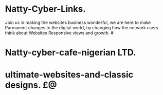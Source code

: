 # Natty-Cyber-Links. 

Join us in making the websites business wonderful, we are here to make
Parmanent changes to the digital world, by changing how the network users think about Websites 
Responsive views and growth. # 

# Natty-cyber-cafe-nigerian LTD.

# ultimate-websites-and-classic designs. £@
